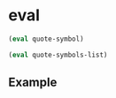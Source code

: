 # eval
```scheme
(eval quote-symbol)
```

```scheme
(eval quote-symbols-list)
```

## Example
```scheme

```